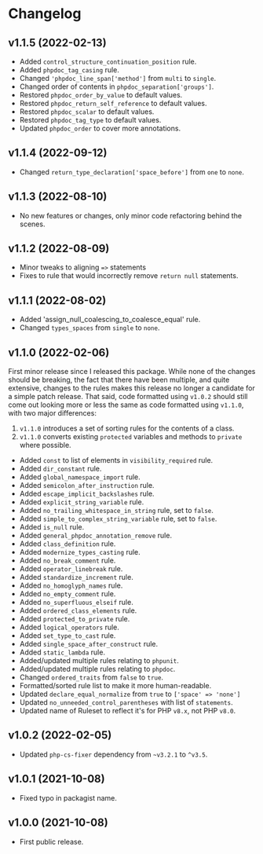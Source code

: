 # Changelog

## v1.1.5 (2022-02-13)

- Added `control_structure_continuation_position` rule.
- Added `phpdoc_tag_casing` rule.
- Changed `'phpdoc_line_span['method']` from `multi` to `single`.
- Changed order of contents in `phpdoc_separation['groups']`.
- Restored `phpdoc_order_by_value` to default values.
- Restored `phpdoc_return_self_reference` to default values.
- Restored `phpdoc_scalar` to default values.
- Restored `phpdoc_tag_type` to default values.
- Updated `phpdoc_order` to cover more annotations.

## v1.1.4 (2022-09-12)

- Changed `return_type_declaration['space_before']` from `one` to `none`.

## v1.1.3 (2022-08-10)

- No new features or changes, only minor code refactoring behind the scenes.

## v1.1.2 (2022-08-09)

- Minor tweaks to aligning `=>` statements
- Fixes to rule that would incorrectly remove `return null` statements.

## v1.1.1 (2022-08-02)

- Added 'assign_null_coalescing_to_coalesce_equal' rule.
- Changed `types_spaces` from `single` to `none`.

## v1.1.0 (2022-02-06)

First minor release since I released this package. While none of the changes should be breaking, the fact that there have been multiple, and quite extensive,
changes to the rules makes this release no longer a candidate for a simple patch release. That said, code formatted using `v1.0.2` should still come out looking
more or less the same as code formatted using `v1.1.0`, with two major differences:

1. `v1.1.0` introduces a set of sorting rules for the contents of a class.
2. `v1.1.0` converts existing `protected` variables and methods to `private` where possible.

- Added `const` to list of elements in `visibility_required` rule.
- Added `dir_constant` rule.
- Added `global_namespace_import` rule.
- Added `semicolon_after_instruction` rule.
- Added `escape_implicit_backslashes` rule.
- Added `explicit_string_variable` rule.
- Added `no_trailing_whitespace_in_string` rule, set to `false`.
- Added `simple_to_complex_string_variable` rule, set to `false`.
- Added `is_null` rule.
- Added `general_phpdoc_annotation_remove` rule.
- Added `class_definition` rule.
- Added `modernize_types_casting` rule.
- Added `no_break_comment` rule.
- Added `operator_linebreak` rule.
- Added `standardize_increment` rule.
- Added `no_homoglyph_names` rule.
- Added `no_empty_comment` rule.
- Added `no_superfluous_elseif` rule.
- Added `ordered_class_elements` rule.
- Added `protected_to_private` rule.
- Added `logical_operators` rule.
- Added `set_type_to_cast` rule.
- Added `single_space_after_construct` rule.
- Added `static_lambda` rule.
- Added/updated multiple rules relating to `phpunit`.
- Added/updated multiple rules relating to `phpdoc`.
- Changed `ordered_traits` from `false` to `true`.
- Formatted/sorted rule list to make it more human-readable.
- Updated `declare_equal_normalize` from `true` to `['space' => 'none']`
- Updated `no_unneeded_control_parentheses` with list of `statements`.
- Updated name of Ruleset to reflect it's for PHP `v8.x`, not PHP `v8.0`.

## v1.0.2 (2022-02-05)

- Updated `php-cs-fixer` dependency from `~v3.2.1` to `^v3.5`.

## v1.0.1 (2021-10-08)

- Fixed typo in packagist name.

## v1.0.0 (2021-10-08)

- First public release.
